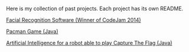 Here is my collection of past projects. Each project has its own README.

[Facial Recognition Software (Winner of CodeJam 2014)](www.github.com/maximegregoire/codejam2014)

[Pacman Game (Java)](Pacman%20game%20(JAVA))

[Artificial Intelligence for a robot able to play Capture The Flag (Java)](Robot%20code%20(JAVA))